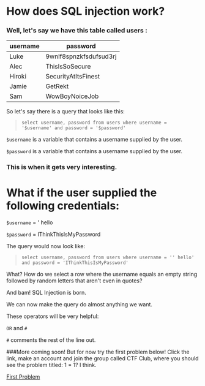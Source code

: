 # How does SQL injection work?

### Well, let's say we have this table called users :

| **username** | **password** |
| --- | --- |
| Luke | 9wnlf8spnzkfsdufsud3rj |
| Alec | ThisIsSoSecure |
| Hiroki | SecurityAtItsFinest |
| Jamie | GetRekt |
| Sam | WowBoyNoiceJob |

So let's say there is a query that looks like this:

> `select username, password from users where username = 
> '$username' and password = '$password'`

`$username` is a variable that contains a username supplied by the user.

`$password` is a variable that contains a username supplied by the user.

### This is when it gets very interesting.

# What if the user supplied the following credentials:

`$username` = ' hello

`$password` = IThinkThisIsMyPassword

The query would now look like:

> `select username, password from users where username = '' hello' and password = 'IThinkThisIsMyPassword'`

What? How do we select a row where the username equals an empty string followed by random letters that aren't even in quotes?

And bam! SQL Injection is born.

We can now make the query do almost anything we want.

These operators will be very helpful:

`OR` and `#`

`#` comments the rest of the line out.

\#\#\#More coming soon! But for now try the first problem below! Click the link, make an account and join the group called CTF Club, where you should see the problem titled: 1 = 1? I think.

[First Problem](http://learn.abctf.xyz)


